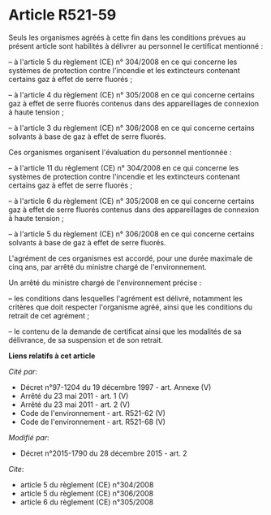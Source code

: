 # Article R521-59

Seuls les organismes agréés à cette fin dans les conditions prévues au présent article sont habilités à délivrer au personnel
le certificat mentionné :

– à l'article 5 du règlement (CE) n° 304/2008 en ce qui concerne les systèmes de protection contre l'incendie et les
extincteurs contenant certains gaz à effet de serre fluorés ;

– à l'article 4 du règlement (CE) n° 305/2008 en ce qui concerne certains gaz à effet de serre fluorés contenus dans des
appareillages de connexion à haute tension ;

– à l'article 3 du règlement (CE) n° 306/2008 en ce qui concerne certains solvants à base de gaz à effet de serre fluorés.

Ces organismes organisent l'évaluation du personnel mentionnée :

– à l'article 11 du règlement (CE) n° 304/2008 en ce qui concerne les systèmes de protection contre l'incendie et les
extincteurs contenant certains gaz à effet de serre fluorés ;

– à l'article 6 du règlement (CE) n° 305/2008 en ce qui concerne certains gaz à effet de serre fluorés contenus dans des
appareillages de connexion à haute tension ;

– à l'article 5 du règlement (CE) n° 306/2008 en ce qui concerne certains solvants à base de gaz à effet de serre fluorés.

L'agrément de ces organismes est accordé, pour une durée maximale de cinq ans, par arrêté du ministre chargé de
l'environnement.

Un arrêté du ministre chargé de l'environnement précise :

– les conditions dans lesquelles l'agrément est délivré, notamment les critères que doit respecter l'organisme agréé, ainsi
que les conditions du retrait de cet agrément ;

– le contenu de la demande de certificat ainsi que les modalités de sa délivrance, de sa suspension et de son retrait.

**Liens relatifs à cet article**

_Cité par_:

  - Décret n°97-1204 du 19 décembre 1997 - art. Annexe (V)
  - Arrêté du 23 mai 2011 - art. 1 (V)
  - Arrêté du 23 mai 2011 - art. 2 (V)
  - Code de l'environnement - art. R521-62 (V)
  - Code de l'environnement - art. R521-68 (V)

_Modifié par_:

  - Décret n°2015-1790 du 28 décembre 2015 - art. 2

_Cite_:

  - article 5 du règlement (CE) n°304/2008
  - article 5 du règlement (CE) n°306/2008
  - article 6 du règlement (CE) n°305/2008
